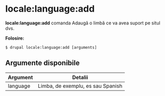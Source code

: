 # locale:language:add
**locale:language:add** comanda Adaugă o limbă ce va avea suport pe situl dvs.

**Folosire:**
```
$ drupal locale:language:add [arguments] 
```

## Argumente disponibile
Argument | Detalii
---------|-------------
language | Limba, de exemplu, es sau Spanish
